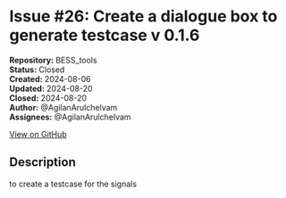 # Issue #26: Create a dialogue box to generate testcase v 0.1.6

**Repository:** BESS_tools  
**Status:** Closed  
**Created:** 2024-08-06  
**Updated:** 2024-08-20  
**Closed:** 2024-08-20  
**Author:** @AgilanArulchelvam  
**Assignees:** @AgilanArulchelvam  

[View on GitHub](https://github.com/Simtestlab/BESS_tools/issues/26)

## Description

to create a testcase for the signals 